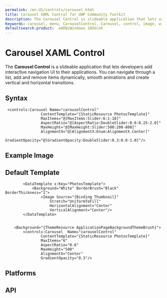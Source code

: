 ```yaml
---
permalink: /en-US/controls/carousel.html
title: Carousel XAML Control for UWP Community Toolkit
description: The Carousel Control is slideable application that lets users add interactive navigation XAML UI to applications. 
Keywords: carousel, menu, CarouselControl, Carousel, control, image, windows, application, XAML, UI, slideable, UWP, toolkit 
defaultsearch.product:  eADQiWindows 10XVcnh 
---
```


# Carousel XAML Control
The **Carousel Control** is a slideable application that lets developers add interactive navigation UI to their applications. You can navigate through a list, add and remove items dynamically, smooth animations and create vertical and horizontal transitions. 
 
 
## Syntax 
```xaml
 <controls:Carousel Name="carouselControl"
                ContentTemplate="{StaticResource PhotosTemplate}"
                MaxItems="@[MaxItems:Slider:6:1-10]"
                AspectRatio="@[AspectRatio:DoubleSlider:0.6:0.25-2.0]"
                MaxHeight="@[MaxHeight:Slider:500:200-800]"
                AlignmentX="@[AlignmentX:Enum:AlignmentX.Center]"
                GradientOpacity="@[GradientOpacity:DoubleSlider:0.3:0.0-1.0]"/>
```          

## Example Image


## Default Template 
```xaml
        <DataTemplate x:Key="PhotosTemplate">
            <Background="White" BorderBrush="Black" BorderThickness="1">
                <Image Source="{Binding Thumbnail}"
                    Stretch="UniformToFill"
                    HorizontalAlignment="Center"
                    VerticalAlignment="Center"/>
        </DataTemplate>


    <Background="{ThemeResource ApplicationPageBackgroundThemeBrush}">
        <controls:Carousel  Name="carouselControl"
                ContentTemplate="{StaticResource PhotosTemplate}"
                MaxItems="6"
                AspectRatio="0.6"
                MaxHeight="500"
                AlignmentX="Center"
                GradientOpacity="0.3"/>
```

## Platforms 

## API 
